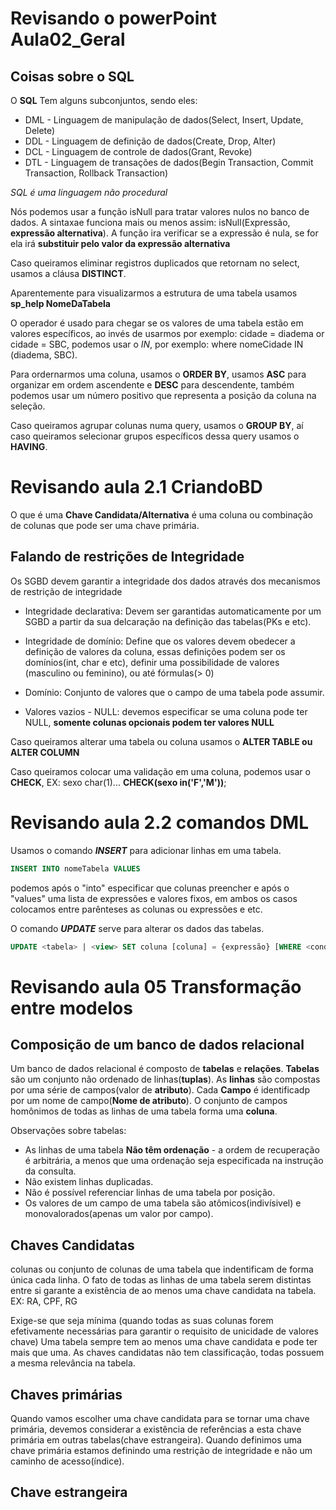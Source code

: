 # Revisando o powerPoint Aula02_Geral

## Coisas sobre o SQL

O **SQL** Tem alguns subconjuntos, sendo eles:
* DML - Linguagem de manipulação de dados(Select, Insert, Update, Delete)
* DDL - Linguagem de definição de dados(Create, Drop, Alter)
* DCL - Linguagem de controle de dados(Grant, Revoke)
* DTL - Linguagem de transações de dados(Begin Transaction, Commit Transaction, Rollback Transaction)

_SQL é uma linguagem não procedural_

Nós podemos usar a função isNull para tratar valores nulos no banco de dados.
A sintaxae funciona mais ou menos assim: isNull(Expressão, **expressão alternativa**).
A função ira verificar se a expressão é nula, se for ela irá **substituir pelo valor da expressão alternativa**

Caso queiramos eliminar registros duplicados que retornam no select, usamos a cláusa **DISTINCT**.

Aparentemente para visualizarmos a estrutura de uma tabela usamos **sp_help NomeDaTabela**

O operador é usado para chegar se os valores de uma tabela estão em valores específicos, ao invés de usarmos por exemplo: cidade = diadema or cidade = SBC, podemos usar o _IN_, por exemplo: where nomeCidade IN (diadema, SBC).

Para ordernarmos uma coluna, usamos o **ORDER BY**, usamos **ASC** para organizar em ordem ascendente e **DESC** para descendente, também podemos usar um número positivo que representa a posição da coluna na seleção.

Caso queiramos agrupar colunas numa query, usamos o **GROUP BY**, aí caso queiramos selecionar grupos específicos dessa query usamos o **HAVING**.

# Revisando aula 2.1 CriandoBD

O que é uma **Chave Candidata/Alternativa** é uma coluna ou combinação de colunas que pode ser uma chave primária.

## Falando de restrições de Integridade

Os SGBD devem garantir a integridade dos dados através dos mecanismos de restrição de integridade

* Integridade declarativa: Devem ser garantidas automaticamente por um SGBD a partir da sua delcaração na definição das tabelas(PKs e etc).

* Integridade de domínio: Define que os valores devem obedecer a definição de valores da coluna, essas definições podem ser os domínios(int, char e etc), definir uma possibilidade de valores (masculino ou feminino), ou até fórmulas(> 0)
* Domínio: Conjunto de valores que o campo de uma tabela pode assumir.

* Valores vazios - NULL: devemos especificar se uma coluna pode ter NULL, **somente colunas opcionais podem ter valores NULL**

Caso queiramos alterar uma tabela ou coluna usamos o **ALTER TABLE ou ALTER COLUMN**

Caso queiramos colocar uma validação em uma coluna, podemos usar o **CHECK**, EX: sexo char(1)... **CHECK(sexo in('F','M'))**;

# Revisando aula 2.2 comandos DML

Usamos o comando ***INSERT*** para adicionar linhas em uma tabela.
```sql
INSERT INTO nomeTabela VALUES
```
podemos após o "into" especificar que colunas preencher e após o "values" uma lista de expressões e valores fixos, em ambos os casos colocamos entre parênteses as colunas ou expressões e etc.

O comando ***UPDATE*** serve para alterar os dados das tabelas.
```sql
UPDATE <tabela> | <view> SET coluna [coluna] = {expressão} [WHERE <condicao>]
``` 

# Revisando aula 05 Transformação entre modelos

## Composição de um banco de dados relacional

Um banco de dados relacional é composto de **tabelas** e **relações**.
**Tabelas** são um conjunto não ordenado de linhas(**tuplas**).
As **linhas** são compostas por uma série de campos(valor de **atributo**).
Cada **Campo** é identificadp por um nome de campo(**Nome de atributo**).
O conjunto de campos homônimos de todas as linhas de uma tabela forma uma **coluna**.

Observações sobre tabelas:

* As linhas de uma tabela **Não têm ordenação** - a ordem de recuperação é arbitrária, a menos que uma ordenação seja especificada na instrução da consulta.
* Não existem linhas duplicadas.
* Não é possível referenciar linhas de uma tabela por posição.
* Os valores de um campo de uma tabela são atômicos(indivísivel) e monovalorados(apenas um valor por campo).

## Chaves Candidatas

colunas ou conjunto de colunas de uma tabela que indentificam de forma única cada linha.
O fato de todas as linhas de uma tabela serem distintas entre si garante a existência de ao menos uma chave candidata na tabela.
EX: RA, CPF, RG

Exige-se que seja mínima (quando todas as suas colunas forem efetivamente necessárias para garantir o requisito de unicidade de valores chave)
Uma tabela sempre tem ao menos uma chave candidata e pode ter mais que uma.
As chaves candidatas não tem classificação, todas possuem a mesma relevância na tabela.

## Chaves primárias

Quando vamos escolher uma chave candidata para se tornar uma chave primária, devemos considerar a existência de referências a esta chave primária em outras tabelas(chave estrangeira).
Quando definimos uma chave primária estamos definindo uma restrição de integridade e não um caminho de acesso(índice).

## Chave estrangeira
